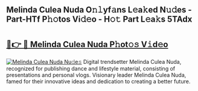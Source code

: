 ## Melinda Culea Nuda O𝚗𝚕yf𝚊ns L𝚎a𝚔ed N𝚞𝚍es - Part-HTf P𝚑𝚘tos Vi𝚍𝚎o - H𝚘𝚝 Part L𝚎a𝚔s 5TAdx

# <h2><a href="http://kf9cwni.oniu.top/?m=Melinda+Culea+Nuda">🔗👉 🔴 Melinda Culea Nuda P𝚑ot𝚘𝚜 V𝚒d𝚎o</a></h2>

[![Melinda Culea Nuda Nu𝚍e𝚜](https://i.imgur.com/0qMVB7G.gif)](http://kf9cwni.oniu.top/?m=Melinda+Culea+Nuda)
Digital trendsetter Melinda Culea Nuda, recognized for publishing dance and lifestyle material, consisting of presentations and personal vlogs. Visionary leader Melinda Culea Nuda, famed for their innovative ideas and dedication to creating a better future.  
